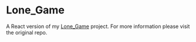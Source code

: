 # Lone_Game
 
A React version of my [Lone_Game](https://github.com/RandomY-2/Web_AI_Game.github.io) project. For more information please visit the original repo.

